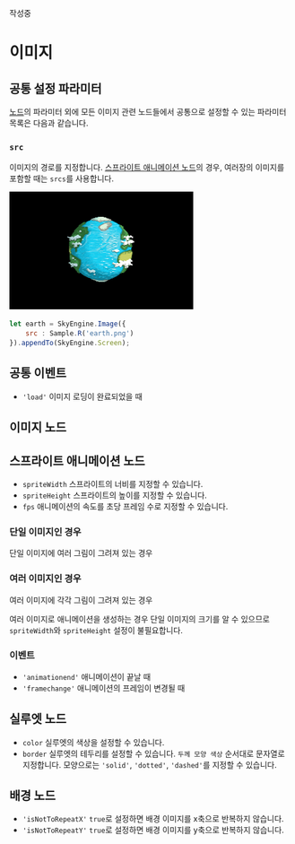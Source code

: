 작성중

# 이미지

## 공통 설정 파라미터
[노드](../Node.md)의 파라미터 외에 모든 이미지 관련 노드들에서 공통으로 설정할 수 있는 파라미터 목록은 다음과 같습니다.

### `src`
이미지의 경로를 지정합니다. [스프라이트 애니메이션 노드](#스프라이트-애니메이션-노드)의 경우, 여러장의 이미지를 포함할 때는 `srcs`를 사용합니다.

![이미지의 경로](https://raw.githubusercontent.com/Hanul/SkyEngine/master/DOC/Node/Image/src.png)

```javascript
let earth = SkyEngine.Image({
	src : Sample.R('earth.png')
}).appendTo(SkyEngine.Screen);
```

## 공통 이벤트
- `'load'` 이미지 로딩이 완료되었을 때

## 이미지 노드

## 스프라이트 애니메이션 노드
- `spriteWidth` 스프라이트의 너비를 지정할 수 있습니다.
- `spriteHeight` 스프라이트의 높이를 지정할 수 있습니다.
- `fps` 애니메이션의 속도를 초당 프레임 수로 지정할 수 있습니다.

### 단일 이미지인 경우
단일 이미지에 여러 그림이 그려져 있는 경우

### 여러 이미지인 경우
여러 이미지에 각각 그림이 그려져 있는 경우

여러 이미지로 애니메이션을 생성하는 경우 단일 이미지의 크기를 알 수 있으므로 `spriteWidth`와 `spriteHeight` 설정이 불필요합니다.

### 이벤트
- `'animationend'` 애니메이션이 끝날 때
- `'framechange'` 애니메이션의 프레임이 변경될 때

## 실루엣 노드
- `color` 실루엣의 색상을 설정할 수 있습니다.
- `border` 실루엣의 테두리를 설정할 수 있습니다. `두께 모양 색상` 순서대로 문자열로 지정합니다. 모양으로는 `'solid'`, `'dotted'`, `'dashed'`를 지정할 수 있습니다.

## 배경 노드
- `'isNotToRepeatX'` `true`로 설정하면 배경 이미지를 x축으로 반복하지 않습니다.
- `'isNotToRepeatY'` `true`로 설정하면 배경 이미지를 y축으로 반복하지 않습니다.